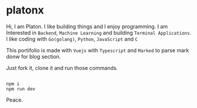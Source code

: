 # platonx

Hi, I am Platon.
I like building things and I enjoy programming.
I am Interested in `Backend`, `Machine Learning` 
and building `Terminal Applications`.
I like coding with `Go(golang)`, `Python`, `JavaScript` and `C`

This portifolio is made with `Vuejs` with `Typescript` and `Marked`
to parse mark donw for blog section.

Just fork it, clone it and run those commands.

```

npm i
npm run dev

```
Peace.
